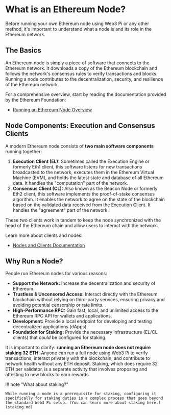 # What is an Ethereum Node?

Before running your own Ethereum node using Web3 Pi or any other method, it's important to understand what a node is and its role in the Ethereum network.

## The Basics

An Ethereum node is simply a piece of software that connects to the Ethereum network. It downloads a copy of the Ethereum blockchain and follows the network's consensus rules to verify transactions and blocks. Running a node contributes to the decentralization, security, and resilience of the Ethereum network.

For a comprehensive overview, start by reading the documentation provided by the Ethereum Foundation:

- [Running an Ethereum Node Overview](https://ethereum.org/en/run-a-node/)

## Node Components: Execution and Consensus Clients

A modern Ethereum node consists of **two main software components** running together:

1. **Execution Client (EL):** Sometimes called the Execution Engine or formerly Eth1 client, this software listens for new transactions broadcasted to the network, executes them in the Ethereum Virtual Machine (EVM), and holds the latest state and database of all Ethereum data. It handles the "computation" part of the network.
2. **Consensus Client (CL):** Also known as the Beacon Node or formerly Eth2 client, this software implements the proof-of-stake consensus algorithm. It enables the network to agree on the state of the blockchain based on the validated data received from the Execution Client. It handles the "agreement" part of the network.

These two clients work in tandem to keep the node synchronized with the head of the Ethereum chain and allow users to interact with the network.

Learn more about clients and nodes:

- [Nodes and Clients Documentation](https://ethereum.org/en/developers/docs/nodes-and-clients/)

## Why Run a Node?

People run Ethereum nodes for various reasons:

* **Support the Network:** Increase the decentralization and security of Ethereum.
* **Trustless & Uncensored Access:** Interact directly with the Ethereum blockchain without relying on third-party services, ensuring privacy and avoiding potential censorship or rate limits.
* **High-Performance RPC:** Gain fast, local, and unlimited access to the Ethereum RPC API for wallets and applications.
* **Development:** Provide a local endpoint for developing and testing decentralized applications (dApps).
* **Foundation for Staking:** Provide the necessary infrastructure (EL/CL clients) that *could* be configured for staking.

It is important to clarify: **running an Ethereum node does not require staking 32 ETH.** Anyone can run a full node using Web3 Pi to verify transactions, interact privately with the blockchain, and contribute to network health without any ETH deposit. Staking, which does require 32 ETH per validator, is a separate activity that involves proposing and attesting to new blocks to earn rewards.

!!! note "What about staking?"

    While running a node is a prerequisite for staking, configuring it specifically for staking duties is a complex process that goes beyond the standard Web3 Pi setup. [You can learn more about staking here.](staking.md)
